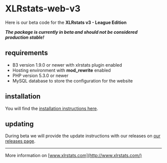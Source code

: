 # XLRstats-web-v3

Here is our beta code for the **XLRstats v3 - League Edition**

***The package is currently in beta and should not be considered production stable!***

## requirements

* B3 version 1.9.0 or newer with xlrstats plugin enabled
* Hosting environment with __mod_rewrite__ enabled
* PHP version 5.3.0 or newer
* MySQL database to store the configuration for the website

## installation

You will find the [installation instructions here](https://github.com/XLRstats/xlrstats-web-v3/blob/master/INSTALL.md).

## updating

During beta we will provide the update instructions with our releases on [our releases page](https://github.com/XLRstats/xlrstats-web-v3/releases).

----
More information on [www.xlrstats.com](http://www.xlrstats.com/)
